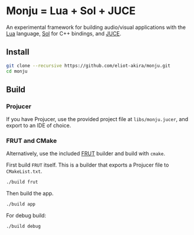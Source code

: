 # Monju = Lua + Sol + JUCE

An experimental framework for building audio/visual applications with the [Lua](https://github.com/lua/lua) language, [Sol](https://github.com/ThePhD/sol2/) for C++ bindings, and [JUCE](https://github.com/WeAreROLI/JUCE).

## Install

```sh
git clone --recursive https://github.com/eliot-akira/monju.git
cd monju
```

## Build

### Projucer

If you have Projucer, use the provided project file at `libs/monju.jucer`, and export to an IDE of choice.

### FRUT and CMake

Alternatively, use the included [FRUT](https://github.com/McMartin/FRUT) builder and build with `cmake`.

First build `FRUT` itself. This is a builder that exports a Projucer file to `CMakeList.txt`.

```sh
./build frut
```

Then build the app.

```sh
./build app
```

For debug build:

```sh
./build debug
```
